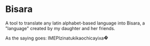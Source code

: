 # Bisara

A tool to translate any latin alphabet-based language into Bisara, a "language" created by my daughter and her friends.

As the saying goes: IMEPIzinatukikaochicayixa<img src="ex.png" alt="!" width="14"/>

